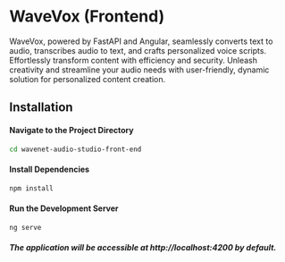 
# WaveVox (Frontend)

WaveVox, powered by FastAPI and Angular, seamlessly converts text to audio, transcribes audio to text, and crafts personalized voice scripts. Effortlessly transform content with efficiency and security. Unleash creativity and streamline your audio needs with user-friendly, dynamic solution for personalized content creation.



## Installation

#### Navigate to the Project Directory
```bash
cd wavenet-audio-studio-front-end

```

#### Install Dependencies

```bash
npm install

```

    
#### Run the Development Server

```bash
ng serve

```
##### The application will be accessible at http://localhost:4200 by default.

